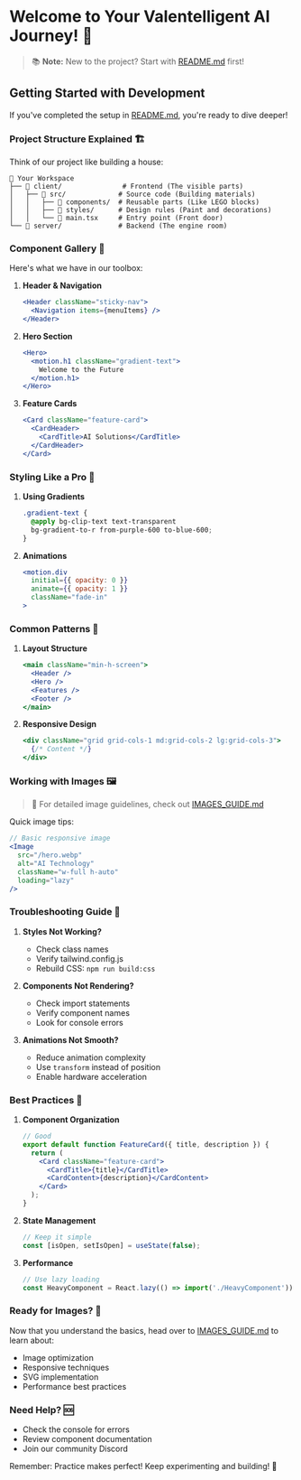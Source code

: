 # Welcome to Your Valentelligent AI Journey! 🚀

> 📚 **Note:** New to the project? Start with [README.md](README.md) first!

## Getting Started with Development

If you've completed the setup in [README.md](README.md), you're ready to dive deeper!

### Project Structure Explained 🏗️

Think of our project like building a house:

```
📁 Your Workspace
├── 📁 client/               # Frontend (The visible parts)
│   ├── 📁 src/             # Source code (Building materials)
│   │   ├── 📁 components/  # Reusable parts (Like LEGO blocks)
│   │   ├── 📁 styles/      # Design rules (Paint and decorations)
│   │   └── 📄 main.tsx     # Entry point (Front door)
└── 📁 server/              # Backend (The engine room)
```

### Component Gallery 🎨

Here's what we have in our toolbox:

1. **Header & Navigation**
   ```jsx
   <Header className="sticky-nav">
     <Navigation items={menuItems} />
   </Header>
   ```

2. **Hero Section**
   ```jsx
   <Hero>
     <motion.h1 className="gradient-text">
       Welcome to the Future
     </motion.h1>
   </Hero>
   ```

3. **Feature Cards**
   ```jsx
   <Card className="feature-card">
     <CardHeader>
       <CardTitle>AI Solutions</CardTitle>
     </CardHeader>
   </Card>
   ```

### Styling Like a Pro 🎯

1. **Using Gradients**
   ```css
   .gradient-text {
     @apply bg-clip-text text-transparent 
     bg-gradient-to-r from-purple-600 to-blue-600;
   }
   ```

2. **Animations**
   ```jsx
   <motion.div
     initial={{ opacity: 0 }}
     animate={{ opacity: 1 }}
     className="fade-in"
   >
   ```

### Common Patterns 🔄

1. **Layout Structure**
   ```jsx
   <main className="min-h-screen">
     <Header />
     <Hero />
     <Features />
     <Footer />
   </main>
   ```

2. **Responsive Design**
   ```jsx
   <div className="grid grid-cols-1 md:grid-cols-2 lg:grid-cols-3">
     {/* Content */}
   </div>
   ```

### Working with Images 🖼️

> 🔗 For detailed image guidelines, check out [IMAGES_GUIDE.md](client/src/components/IMAGES_GUIDE.md)

Quick image tips:
```jsx
// Basic responsive image
<Image
  src="/hero.webp"
  alt="AI Technology"
  className="w-full h-auto"
  loading="lazy"
/>
```

### Troubleshooting Guide 🔧

1. **Styles Not Working?**
   - Check class names
   - Verify tailwind.config.js
   - Rebuild CSS: `npm run build:css`

2. **Components Not Rendering?**
   - Check import statements
   - Verify component names
   - Look for console errors

3. **Animations Not Smooth?**
   - Reduce animation complexity
   - Use `transform` instead of position
   - Enable hardware acceleration

### Best Practices 📝

1. **Component Organization**
   ```jsx
   // Good
   export default function FeatureCard({ title, description }) {
     return (
       <Card className="feature-card">
         <CardTitle>{title}</CardTitle>
         <CardContent>{description}</CardContent>
       </Card>
     );
   }
   ```

2. **State Management**
   ```jsx
   // Keep it simple
   const [isOpen, setIsOpen] = useState(false);
   ```

3. **Performance**
   ```jsx
   // Use lazy loading
   const HeavyComponent = React.lazy(() => import('./HeavyComponent'));
   ```

### Ready for Images? 🎨

Now that you understand the basics, head over to [IMAGES_GUIDE.md](client/src/components/IMAGES_GUIDE.md) to learn about:
- Image optimization
- Responsive techniques
- SVG implementation
- Performance best practices

### Need Help? 🆘

- Check the console for errors
- Review component documentation
- Join our community Discord

Remember: Practice makes perfect! Keep experimenting and building! 💪
